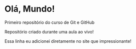 # Olá, Mundo!
 Primeiro repositório do curso de Git e GitHub

Repositório criado durante uma aula ao vivo!

Essa linha eu adicionei diretamente no site que impressionante!
